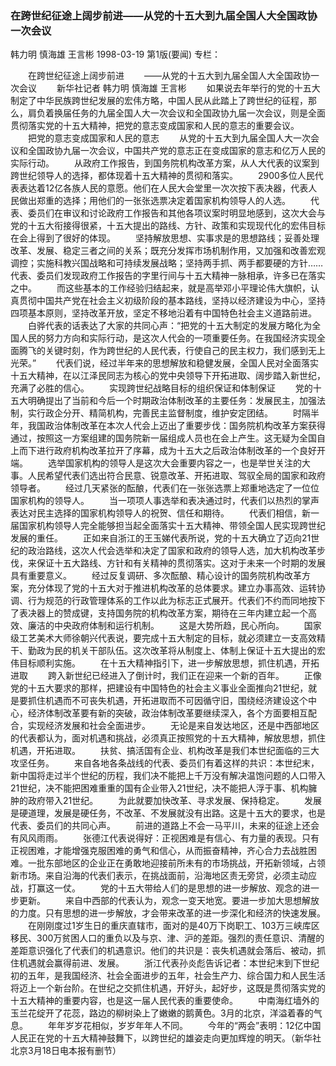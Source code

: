 ### 在跨世纪征途上阔步前进——从党的十五大到九届全国人大全国政协一次会议
韩力明  慎海雄  王言彬
1998-03-19
第1版(要闻)
专栏：

　　在跨世纪征途上阔步前进
　　——从党的十五大到九届全国人大全国政协一次会议
　　新华社记者  韩力明  慎海雄  王言彬
　　如果说去年举行的党的十五大制定了中华民族跨世纪发展的宏伟方略，中国人民从此踏上了跨世纪的征程，那么，肩负着换届任务的九届全国人大一次会议和全国政协九届一次会议，则是全面贯彻落实党的十五大精神，把党的意志变成国家和人民的意志的重要会议。
　　把党的意志变成国家和人民的意志
　　从党的十五大到九届全国人大一次会议和全国政协九届一次会议，中国共产党的意志正在变成国家的意志和亿万人民的实际行动。
　　从政府工作报告，到国务院机构改革方案，从人大代表的议案到跨世纪领导人的选择，都体现着十五大精神的贯彻和落实。
　　2900多位人民代表表达着12亿各族人民的意愿。他们在人民大会堂里一次次按下表决器，代表人民做出郑重的选择；用他们的一张张选票决定着国家机构领导人的人选。
　　代表、委员们在审议和讨论政府工作报告和其他各项议案时明显地感到，这次大会与党的十五大衔接得很紧，十五大提出的路线、方针、政策和实现现代化的宏伟目标在会上得到了很好的体现。
　　坚持解放思想、实事求是的思想路线；妥善处理改革、发展、稳定三者之间的关系；既充分发挥市场机制作用，又加强和改善宏观调控；实施科教兴国战略和可持续发展战略；坚持两手抓、两手都要硬的方针……代表、委员们发现政府工作报告的字里行间与十五大精神一脉相承，许多已在落实之中。
　　而这些基本的工作经验归结起来，就是高举邓小平理论伟大旗帜，认真贯彻中国共产党在社会主义初级阶段的基本路线，坚持以经济建设为中心，坚持四项基本原则，坚持改革开放，坚定不移地沿着有中国特色社会主义道路前进。
　　白骅代表的话表达了大家的共同心声：“把党的十五大制定的发展方略化为全国人民的努力方向和实际行动，是这次人代会的一项重要任务。在我国经济实现全面腾飞的关键时刻，作为跨世纪的人民代表，行使自己的民主权力，我们感到无上光荣。”
　　代表们说，经过半年来的思想解放和稳健发展，全国人民对全面落实十五大精神，在以江泽民同志为核心的党中央领导下开拓进取、阔步踏入新世纪，充满了必胜的信心。
　　实现跨世纪战略目标的组织保证和体制保证
　　党的十五大明确提出了当前和今后一个时期政治体制改革的主要任务：发展民主，加强法制，实行政企分开、精简机构，完善民主监督制度，维护安定团结。
　　时隔半年，我国政治体制改革在本次人代会上迈出了重要步伐：国务院机构改革方案获得通过，按照这一方案组建的国务院新一届组成人员也在会上产生。这无疑为全国自上而下进行政府机构改革拉开了序幕，成为十五大之后政治体制改革的一个良好开端。
　　选举国家机构的领导人是这次大会重要内容之一，也是举世关注的大事。人民希望代表们选出符合民意、锐意改革、开拓进取、驾驭全局的国家和政府领导者。
　　经过几天紧张的酝酿，代表们在一张张选票上郑重地选定了一位位国家机构的领导人。
　　当一项项人事选举和表决通过时，代表们以热烈的掌声表达对民主选择的国家机构领导人的祝贺、信任和期待。
　　代表们相信，新一届国家机构领导人完全能够担当起全面落实十五大精神、带领全国人民实现跨世纪发展的重任。
　　正如来自浙江的王玉娣代表所说，党的十五大确立了迈向21世纪的政治路线，这次人代会选举和决定了国家和政府的领导人选，加大机构改革步伐，来保证十五大路线、方针和有关精神的贯彻落实。这对于未来一个时期的发展具有重要意义。
　　经过反复调研、多次酝酿、精心设计的国务院机构改革方案，充分体现了党的十五大对于推进机构改革的总体要求。建立办事高效、运转协调、行为规范的行政管理体系的工作以此为标志正式展开。代表们不约而同地按下了表决器上的赞成键，支持国务院的机构改革方案，期待在三年内建立起一个高效、廉洁的中央政府体制和运行机制。
　　这是大势所趋，民心所向。
　　国家级工艺美术大师徐朝兴代表说，要完成十五大制定的目标，就必须建立一支高效精干、勤政为民的机关干部队伍。这次改革将从制度上、体制上保证十五大提出的宏伟目标顺利实施。
　　在十五大精神指引下，进一步解放思想，抓住机遇，开拓进取
　　跨入新世纪已经进入了倒计时，我们正在迎来一个新的百年。
　　正像党的十五大要求的那样，把建设有中国特色的社会主义事业全面推向21世纪，就是要抓住机遇而不可丧失机遇，开拓进取而不可因循守旧，围绕经济建设这个中心，经济体制改革要有新的突破，政治体制改革要继续深入，各个方面要相互配合，实现经济发展和社会全面进步。
　　无论是来自发达地区，还是中西部地区的代表都认为，面对机遇和挑战，必须真正按照党的十五大精神，解放思想，抓住机遇，开拓进取。
　　扶贫、搞活国有企业、机构改革是我们本世纪面临的三大攻坚任务。
　　来自各地各条战线的代表、委员们有着这样的共识：本世纪末，新中国将走过半个世纪的历程，我们决不能把上千万没有解决温饱问题的人口带入21世纪，决不能把困难重重的国有企业带入21世纪，决不能把人浮于事、机构臃肿的政府带入21世纪。
　　为此就要加快改革、寻求发展、保持稳定。
　　发展是硬道理，发展是硬任务，不改革、不发展就没有出路。这是十五大的要求，也是代表、委员们的共同心声。
　　前进的道路上不会一马平川，未来的征途上还会有风风雨雨。
　　张德江代表说得好：正视困难是有信心、有力量的表现。只有正视困难，才能增强克服困难的勇气和信心，从而振奋精神，齐心合力去战胜困难。一批东部地区的企业正在勇敢地迎接前所未有的市场挑战，开拓新领域，占领新市场。来自沿海的代表们表示，在挑战面前，沿海地区责无旁贷，必须主动应战，打赢这一仗。
　　党的十五大带给人们的是思想的进一步解放、观念的进一步更新。
　　来自中西部的代表认为，观念一变天地宽。要进一步加大思想解放的力度。只有思想的进一步解放，才会带来改革的进一步深化和经济的快速发展。
　　在刚刚度过1岁生日的重庆直辖市，面对的是40万下岗职工、103万三峡库区移民、300万贫困人口的重负以及与京、津、沪的差距。强烈的责任意识、清醒的差距意识强化了代表们的机遇意识。他们的共识是：丧失机遇就会落后、被动，抓住机遇就会赢得前进、发展。
　　浙江代表孙炎彪告诉记者：本世纪末到下世纪初的五年，是我国经济、社会全面进步的五年，社会生产力、综合国力和人民生活将迈上一个新台阶。在世纪之交抓住机遇，开好头，起好步，这既是贯彻落实党的十五大精神的重要内容，也是这一届人民代表的重要使命。
　　中南海红墙外的玉兰花绽开了花蕊，路边的柳树染上了嫩嫩的鹅黄色。3月的北京，洋溢着春的气息。
　　年年岁岁花相似，岁岁年年人不同。
　　今年的“两会”表明：12亿中国人民正在党的十五大精神鼓舞下，以跨世纪的雄姿走向更加辉煌的明天。（新华社北京3月18日电本报有删节）

